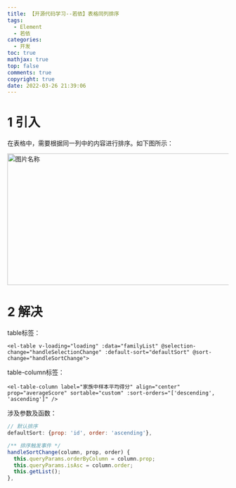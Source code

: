 ```yaml
---
title: 【开源代码学习--若依】表格同列排序
tags:
  - Element
  - 若依
categories:
  - 开发
toc: true
mathjax: true
top: false
comments: true
copyright: true
date: 2022-03-26 21:39:06
---
```


# 1 引入

 在表格中，需要根据同一列中的内容进行排序。如下图所示：

<img src="https://s2.loli.net/2022/03/26/gDWL1YdseFHj7MQ.png" width = "900" height = "300" alt="图片名称" align=center id=123 />

# 2 解决

table标签：

```vue
<el-table v-loading="loading" :data="familyList" @selection-change="handleSelectionChange" :default-sort="defaultSort" @sort-change="handleSortChange">
```

table-column标签：

```vue
<el-table-column label="家族中样本平均得分" align="center" prop="averageScore" sortable="custom" :sort-orders="['descending', 'ascending']" />
```

涉及参数及函数：

```js
// 默认排序
defaultSort: {prop: 'id', order: 'ascending'},

/** 排序触发事件 */
handleSortChange(column, prop, order) {
  this.queryParams.orderByColumn = column.prop;
  this.queryParams.isAsc = column.order;
  this.getList();
},
```

